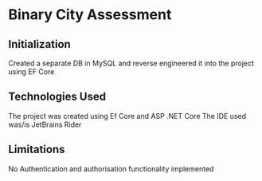 # Binary City Assessment

## Initialization
Created a separate DB in MySQL and reverse engineered it into the project using EF Core

## Technologies Used
The project was created using Ef Core and ASP .NET Core
The IDE used was/is JetBrains Rider

## Limitations
No Authentication and authorisation functionality implemented
